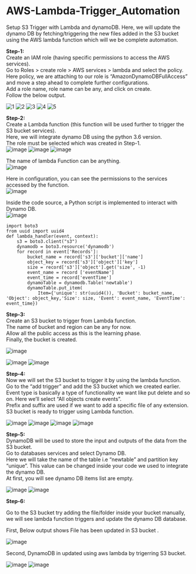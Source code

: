 # AWS-Lambda-Trigger_Automation
Setup S3 Trigger with Lambda and dynamoDB. Here, we will update the dynamo DB by fetching/triggering the new files added in the S3 bucket using the AWS lambda function which will we be complete automation.


**Step-1:** <br/>
Create an IAM role (having specific permissions to access the AWS services). <br/>
Go to Roles > create role > AWS services > lambda and select the policy. <br/>
Here policy, we are attaching to our role is “AmazonDynamoDBFullAccess” and move a step ahead to complete further configurations. <br/>
Add a role name, role name can be any, and click on create. <br/>
Follow the below output. <br/>

![1](https://user-images.githubusercontent.com/46487696/118350848-76460200-b576-11eb-8ec1-7f801322b3c2.png)
![2](https://user-images.githubusercontent.com/46487696/118350850-780fc580-b576-11eb-9c2b-d1204a4d6d23.png)
![3](https://user-images.githubusercontent.com/46487696/118350851-780fc580-b576-11eb-8916-22d614ffe8a7.png)
![4](https://user-images.githubusercontent.com/46487696/118350852-78a85c00-b576-11eb-84f5-27aa27df6c69.png)
![5](https://user-images.githubusercontent.com/46487696/118350854-78a85c00-b576-11eb-9273-f45fba937fc7.png)


**Step-2:** <br/>
Create a Lambda function (this function will be used further to trigger the S3 bucket services). <br/>
Here, we will integrate dynamo DB using the python 3.6 version. <br/>
The role must be selected which was created in Step-1. <br/>
![image](https://user-images.githubusercontent.com/46487696/118350956-db015c80-b576-11eb-915b-d909e262ce37.png)
![image](https://user-images.githubusercontent.com/46487696/118350957-ddfc4d00-b576-11eb-94f9-41a28763497e.png)
![image](https://user-images.githubusercontent.com/46487696/118350958-dfc61080-b576-11eb-91e0-653419fdb971.png)

The name of lambda Function can be anything. <br/>
![image](https://user-images.githubusercontent.com/46487696/118350979-0126fc80-b577-11eb-948f-904e1337affa.png)

Here in configuration, you can see the permissions to the services accessed by the function. <br/>
![image](https://user-images.githubusercontent.com/46487696/118350971-f8362b00-b576-11eb-8302-52decbe24bde.png)

Inside the code source, a Python script is implemented to interact with Dynamo DB. <br/>
![image](https://user-images.githubusercontent.com/46487696/118350973-fb311b80-b576-11eb-9e8f-2094ccf377f2.png)

```
import boto3
from uuid import uuid4
def lambda_handler(event, context):
    s3 = boto3.client("s3")
    dynamodb = boto3.resource('dynamodb')
    for record in event['Records']:
        bucket_name = record['s3']['bucket']['name']
        object_key = record['s3']['object']['key']
        size = record['s3']['object'].get('size', -1)
        event_name = record ['eventName']
        event_time = record['eventTime']
        dynamoTable = dynamodb.Table('newtable')
        dynamoTable.put_item(
            Item={'unique': str(uuid4()), 'Bucket': bucket_name, 'Object': object_key,'Size': size, 'Event': event_name, 'EventTime': event_time})
```

**Step-3:** <br/>
Create an S3 bucket to trigger from Lambda function. <br/>
The name of bucket and region can be any for now.<br/>
Allow all the public access as this is the learning phase.<br/>
Finally, the bucket is created. <br/>

![image](https://user-images.githubusercontent.com/46487696/118351043-41867a80-b577-11eb-8ff3-c96112ddc3b3.png)

![image](https://user-images.githubusercontent.com/46487696/118351046-44816b00-b577-11eb-83d2-8e46e5a8f3c2.png)
![image](https://user-images.githubusercontent.com/46487696/118351047-4814f200-b577-11eb-968f-84289e6ebdff.png)

**Step-4:**  <br/>
Now we will set the S3 bucket to trigger it by using the lambda function.<br/>
Go to the “add trigger” and add the S3 bucket which we created earlier.<br/>
Event type is basically a type of functionality we want like put delete and so on. Here we’ll select “All objects create events”. <br/>
Prefix and suffix are used if we want to add a specific file of any extension. <br/>
S3 bucket is ready to trigger using Lambda function. <br/>

![image](https://user-images.githubusercontent.com/46487696/118351111-99bd7c80-b577-11eb-85d6-66b6f7531bd8.png)
![image](https://user-images.githubusercontent.com/46487696/118351112-9cb86d00-b577-11eb-81ce-be7a9189424d.png)
![image](https://user-images.githubusercontent.com/46487696/118351116-9f1ac700-b577-11eb-8002-dde02bdbef81.png)
![image](https://user-images.githubusercontent.com/46487696/118351122-a510a800-b577-11eb-896b-34b2953afcb7.png)


**Step-5:** <br/>
DynamoDB will be used to store the input and outputs of the data from the S3 bucket. <br/>
Go to databases services and select Dynamo DB. <br/>
Here we will take the name of the table i.e “newtable” and partition key “unique”. This value can be changed inside your code we used to integrate the dynamo DB. <br/>
At first, you will see dynamo DB items list are empty.  <br/>

![image](https://user-images.githubusercontent.com/46487696/118351137-c6719400-b577-11eb-83c0-17f88636a325.png)
![image](https://user-images.githubusercontent.com/46487696/118351140-c96c8480-b577-11eb-86af-24e52b68214c.png)

**Step-6:** <br/>

Go to the S3 bucket try adding the file/folder inside your bucket manually, we will see lambda function triggers and update the dynamo DB database. <br/>

First, Below output shows File has been updated in S3 bucket .<br/>

![image](https://user-images.githubusercontent.com/46487696/118351176-02a4f480-b578-11eb-9e9a-b7b81962f54e.png)

Second, DynamoDB in updated using aws lambda by trigerring S3 bucket.<br/>

![image](https://user-images.githubusercontent.com/46487696/118351197-25370d80-b578-11eb-81e8-d7f1d7024fbf.png)
![image](https://user-images.githubusercontent.com/46487696/118351200-27996780-b578-11eb-9d91-5aa8e418f0be.png)
